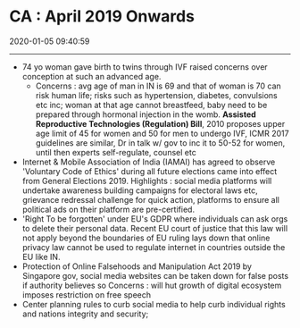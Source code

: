 #  CA : April 2019 Onwards
2020-01-05 09:40:59
            
---
-   74 yo woman gave birth to twins through IVF raised concerns over conception at such an advanced age. 
	- Concerns : avg age of man in IN is 69 and that of woman is 70 can risk human life; risks such as hypertension, diabetes, convulsions etc inc; woman at that age cannot breastfeed, baby need to be prepared through hormonal injection in the womb. **Assisted Reproductive Technologies (Regulation) Bill**, 2010 proposes upper age limit of 45 for women and 50 for men to undergo IVF, ICMR 2017 guidelines are similar, Dr in talk w/ gov to inc it to 50-52 for women, until then experts self-regulate, counsel etc
-   Internet & Mobile Association of India (IAMAI) has agreed to observe 'Voluntary Code of Ethics' during all future elections came into effect from General Elections 2019. Highlights : social media platforms will undertake awareness building campaigns for electoral laws etc, grievance redressal challenge for quick action, platforms to ensure all political ads on their platform are pre-certified.
-   'Right To be forgotten' under EU's GDPR where individuals can ask orgs to delete their personal data. Recent EU court of justice that this law will not apply beyond the boundaries of EU ruling lays down that online privacy law cannot be used to regulate internet in countries outside the EU like IN.
-   Protection of Online Falsehoods and Manipulation Act 2019 by Singapore gov, social media websites can be taken down for false posts if authority believes so Concerns : will hut growth of digital ecosystem imposes restriction on free speech
-   Center planning rules to curb social media to help curb individual rights and nations integrity and security;
 

 





